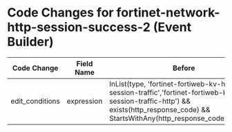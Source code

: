 # Code Changes for fortinet-network-http-session-success-2 (Event Builder)

| Code Change | Field Name | Before | After |
|-------------|------------|--------|-------|
| edit_conditions | expression | InList(type, 'fortinet-fortiweb-kv-http-session-traffic','fortinet-fortiweb-kv-http-session-traffic-http') && exists(http_response_code) && StartsWithAny(http_response_code,'1','2','3') | InList(type, 'fortinet-fortiweb-kv-http-session-traffic','fortinet-fortiweb-kv-http-session-traffic-http') && StartsWithAny(http_response_code,'1','2','3') |